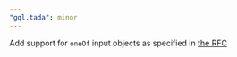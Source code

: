 ```yaml
---
"gql.tada": minor
---
```


Add support for `oneOf` input objects as specified in [the RFC](https://github.com/graphql/graphql-spec/pull/825)
